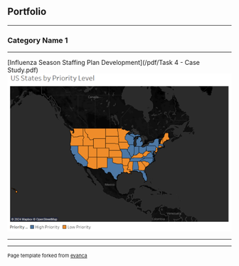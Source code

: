 ## Portfolio

---

### Category Name 1 

---
[Influenza Season Staffing Plan Development](/pdf/Task 4 - Case Study.pdf)
<img src="images/US%20States%20by%20Priority%20Level.png?raw=true"/>

---




---
<p style="font-size:11px">Page template forked from <a href="https://github.com/evanca/quick-portfolio">evanca</a></p>
<!-- Remove above link if you don't want to attibute -->
